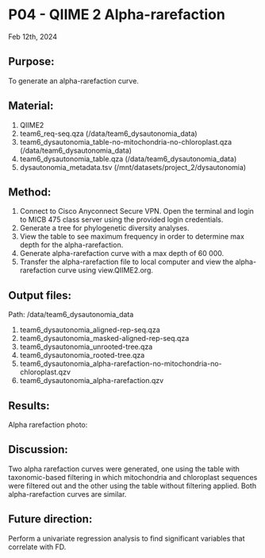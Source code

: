 # P04 - QIIME 2 Alpha-rarefaction

Feb 12th, 2024

## Purpose:
To generate an alpha-rarefaction curve. 

## Material: 
1. QIIME2
2. team6_req-seq.qza (/data/team6_dysautonomia_data)
3. team6_dysautonomia_table-no-mitochondria-no-chloroplast.qza (/data/team6_dysautonomia_data)
4. team6_dysautonomia_table.qza (/data/team6_dysautonomia_data)
5. dysautonomia_metadata.tsv (/mnt/datasets/project_2/dysautonomia)

## Method:
1. Connect to Cisco Anyconnect Secure VPN. Open the terminal and login to MICB 475 class server using the provided login credentials.
2. Generate a tree for phylogenetic diversity analyses.
3. View the table to see maximum frequency in order to determine max depth for the alpha-rarefaction.
3. Generate alpha-rarefaction curve with a max depth of 60 000.
4. Transfer the alpha-rarefaction file to local computer and view the alpha-rarefaction curve using view.QIIME2.org.

## Output files:
Path: /data/team6_dysautonomia_data
1. team6_dysautonomia_aligned-rep-seq.qza
2. team6_dysautonomia_masked-aligned-rep-seq.qza
3. team6_dysautonomia_unrooted-tree.qza
4. team6_dysautonomia_rooted-tree.qza
5. team6_dysautonomia_alpha-rarefaction-no-mitochondria-no-chloroplast.qzv
6. team6_dysautonomia_alpha-rarefaction.qzv

## Results: 
Alpha rarefaction photo: 

## Discussion:
Two alpha rarefaction curves were generated, one using the table with taxonomic-based filtering in which mitochondria and
chloroplast sequences were filtered out and the other using the table without filtering applied. Both alpha-rarefaction
curves are similar. 

## Future direction:
Perform a univariate regression analysis to find significant variables that correlate with FD.
